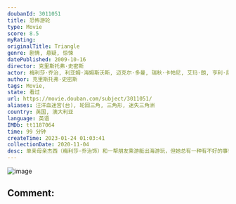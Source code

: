 ```yaml
---
doubanId: 3011051
title: 恐怖游轮
type: Movie
score: 8.5
myRating: 
originalTitle: Triangle
genre: 剧情, 悬疑, 惊悚
datePublished: 2009-10-16
director: 克里斯托弗·史密斯
actor: 梅利莎·乔治, 利亚姆·海姆斯沃斯, 迈克尔·多曼, 瑞秋·卡帕尼, 艾玛·朗, 亨利·尼克松, 约书亚·麦基弗
author: 克里斯托弗·史密斯
tags: Movie, 
state: 看过
url: https://movie.douban.com/subject/3011051/
aliases: 汪洋血迷宮(台), 轮回三角, 三角形, 迷失三角洲
country: 英国, 澳大利亚
language: 英语
IMDb: tt1187064
time: 99 分钟
createTime: 2023-01-24 01:03:41
collectionDate: 2020-11-04
desc: 单亲母亲杰西（梅利莎·乔治饰）和一帮朋友乘游艇出海游玩，但她总有一种有不好的事情发生的感觉。不久，他们便在海上遭遇一场强烈的风暴。游艇翻船，众人落海，几经挣扎他们好不容易爬到游艇残骸上来。正当他们无...
---
```


![image](p462470694.jpg)

Comment: 
---

